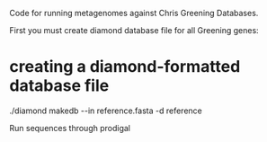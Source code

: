 Code for running metagenomes against Chris Greening Databases.

First you must create diamond database file for all Greening genes:
# creating a diamond-formatted database file
./diamond makedb --in reference.fasta -d reference

Run sequences through prodigal
